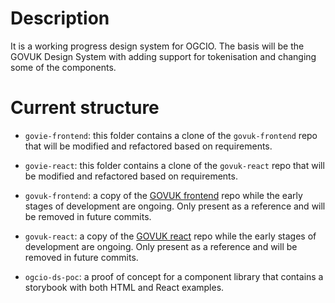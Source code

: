 # Description 

It is a working progress design system for OGCIO.
The basis will be the GOVUK Design System with adding support for tokenisation and changing some of the components.

# Current structure

- `govie-frontend`: this folder contains a clone of the `govuk-frontend` repo that will be modified and refactored based on requirements.

- `govie-react`: this folder contains a clone of the `govuk-react` repo that will be modified and refactored based on requirements.

- `govuk-frontend`: a copy of the [GOVUK frontend](https://github.com/alphagov/govuk-frontend) repo while the early stages of development are ongoing. Only present as a reference and will be removed in future commits.

- `govuk-react`: a copy of the [GOVUK react](https://github.com/govuk-react/govuk-react) repo while the early stages of development are ongoing. Only present as a reference and will be removed in future commits.

- `ogcio-ds-poc`: a proof of concept for a component library that contains a storybook with both HTML and React examples.
